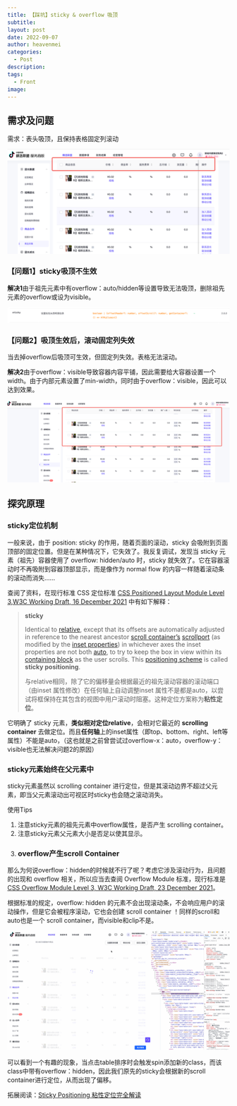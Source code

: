 ```yaml
---
title: 【踩坑】sticky & overflow 吸顶
subtitle: 
layout: post
date: 2022-09-07
author: heavenmei
categories:
  - Post
description: 
tags:
  - Front
image:
---
```

## 需求及问题

需求：表头吸顶，且保持表格固定列滚动

![](assets/202-09-07-sticky-overflow-top-20250119015551.png)

  

### 【问题1】sticky吸顶不生效

**解决1**由于祖先元素中有overflow：auto/hidden等设置导致无法吸顶，删除祖先元素的overflow或设为visible。

![](assets/202-09-07-sticky-overflow-top-20250119015613.png)

### 【问题2】吸顶生效后，滚动固定列失效


当去掉overflow后吸顶可生效，但固定列失效。表格无法滚动。

**解决2**由于overflow：visible导致容器内容平铺，因此需要给大容器设置一个width。由于内部元素设置了min-width，同时由于overflow：visible，因此可以达到效果。

![](assets/202-09-07-sticky-overflow-top-20250119015642.png)

  

## 探究原理
### sticky定位机制

一般来说，由于 position: sticky 的作用，随着页面的滚动，sticky 会吸附到页面顶部的固定位置。但是在某种情况下，它失效了。我反复调试，发现当 sticky 元素（祖先）容器使用了 overflow: hidden/auto 时，sticky 就失效了。它在容器滚动时不再吸附到容器顶部显示，而是像作为 normal flow 的内容一样随着滚动条的滚动而消失……

查阅了资料，在现行标准 CSS 定位标准 [CSS Positioned Layout Module Level 3,W3C Working Draft, 16 December 2021](https://www.w3.org/TR/css-position-3/#sticky-position) 中有如下解释：

> **sticky**
> 
> Identical to [relative](https://www.w3.org/TR/css-position-3/#valdef-position-relative), except that its offsets are automatically adjusted in reference to the nearest ancestor [scroll container’s](https://www.w3.org/TR/css-overflow-3/#scroll-container) [scrollport](https://www.w3.org/TR/css-overflow-3/#scrollport) (as modified by the [inset properties](https://www.w3.org/TR/css-position-3/#inset-properties)) in whichever axes the inset properties are not both [auto](https://www.w3.org/TR/css-position-3/#valdef-top-auto), to try to keep the box in view within its [containing block](https://www.w3.org/TR/css-display-3/#containing-block) as the user scrolls. This [positioning scheme](https://www.w3.org/TR/css-position-3/#positioning-scheme) is called **sticky positioning**.
> 
> 与relative相同，除了它的偏移量会根据最近的祖先滚动容器的滚动端口（由inset 属性修改）在任何轴上自动调整inset 属性不是都是auto，以尝试将框保持在其包含的视图中用户滚动时阻塞。这种定位方案称为**粘性定位**。

它明确了 sticky 元素，**类似相对定位relative**，会相对它最近的 **scrolling container** 去做定位。而且**任何轴**上的inset属性（即top、bottom、right、left等属性）不能是auto，（这也就是之前曾尝试过overflow-x：auto，overflow-y：visible也无法解决问题2的原因）

### sticky元素始终在父元素中

sticky元素虽然以 scrolling container 进行定位，但是其滚动边界不超过父元素，即当父元素滚动出可视区时sticky也会随之滚动消失。

使用Tips

1. 注意sticky元素的祖先元素中overflow属性，是否产生 scrolling container。
2. 注意sticky元素父元素大小是否足以使其显示。
3. ### overflow产生scroll Container


那么为何说overflow：hidden的时候就不行了呢？考虑它涉及滚动行为，且问题的出现和 overflow 相关，所以应当去查阅 Overflow Module 标准，现行标准是 [CSS Overflow Module Level 3, W3C Working Draft, 23 December 2021](https://link.zhihu.com/?target=https%3A//www.w3.org/TR/css-overflow-3/)。



根据标准的规定，overflow: hidden 的元素不会出现滚动条，不会响应用户的滚动操作，但是它会被程序滚动，它也会创建 scroll container ！同样的scroll和auto也是一个 scroll container，而visible和clip不是。


![](assets/202-09-07-sticky-overflow-top-20250119015805.gif)



可以看到一个有趣的现象，当点击table排序时会触发spin添加新的class，而该class中带有overflow：hidden，因此我们原先的sticky会根据新的scroll container进行定位，从而出现了偏移。
 

  

  

拓展阅读：[Sticky Positioning 粘性定位完全解读](https://bytedance.feishu.cn/docx/doxcnAzDVfjP9ovSolaNQ27r6if)